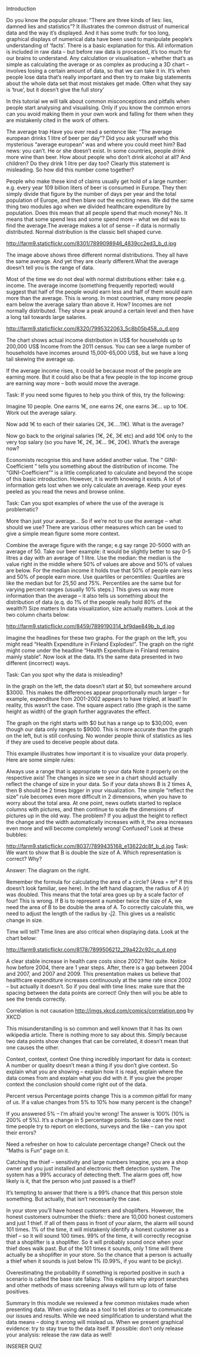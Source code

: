 Introduction

Do you know the popular phrase: “There are three kinds of lies: lies, damned lies and statistics”? It illustrates the common distrust of numerical data and the way it’s displayed. And it has some truth: for too long, graphical displays of numerical data have been used to manipulate people’s understanding of ‘facts’. There is a basic explanation for this. All information is included in raw data – but before raw data is processed, it’s too much for our brains to understand. Any calculation or visualisation – whether that’s as simple as calculating the average or as complex as producing a 3D chart – involves losing a certain amount of data, so that we can take it in. It’s when people lose data that’s really important and then try to make big statements about the whole data set that most mistakes get made. Often what they say is ‘true’, but it doesn’t give the full story’

In this tutorial we will talk about common misconceptions and pitfalls when people start analysing and visualising. Only if you know the common errors can you avoid making them in your own work and falling for them when they are mistakenly cited in the work of others.

The average trap
Have you ever read a sentence like: “The average european drinks 1 litre of beer per day”? Did you ask yourself who this mysterious “average european” was and where you could meet him? Bad news: you can’t. He or she doesn’t exist. In some countries, people drink more wine than beer. How about people who don’t drink alcohol at all? And children? Do they drink 1 litre per day too? Clearly this statement is misleading. So how did this number come together?

People who make these kind of claims usually get hold of a large number: e.g. every year 109 billion liters of beer is consumed in Europe. They then simply divide that figure by the number of days per year and the total population of Europe, and then blare out the exciting news. We did the same thing two modules ago when we divided healthcare expenditure by population. Does this mean that all people spend that much money? No. It means that some spend less and some spend more – what we did was to find the average.The average makes a lot of sense – if data is normally distributed. Normal distribution is the classic bell shaped curve.

http://farm9.staticflickr.com/8301/7899098946_4839cc2ed3_b_d.jpg

The image above shows three different normal distributions. They all have the same average. And yet they are clearly different.What the average doesn’t tell you is the range of data.

Most of the time we do not deal with normal distributions either: take e.g. income. The average income (something frequently reported) would suggest that half of the people would earn less and half of them would earn more than the average. This is wrong. In most countries, many more people earn below the average salary than above it. How? Incomes are not normally distributed. They show a peak around a certain level and then have a long tail towards large salaries.

http://farm9.staticflickr.com/8320/7995322063_5c8b05b458_o_d.png

The chart shows actual income distribution in US$ for households up to 200,000 US$ Income from the 2011 census. You can see a large number of households have incomes around 15,000-65,000 US$, but we have a long tail skewing the average up.

If the average income rises, it could be because most of the people are earning more. But it could also be that a few people in the top income group are earning way more – both would move the average.

Task: If you need some figures to help you think of this, try the following:

Imagine 10 people. One earns 1€, one earns 2€, one earns 3€… up to 10€. Work out the average salary.

Now add 1€ to each of their salaries (2€, 3€….11€). What is the average?

Now go back to the original salaries (1€, 2€, 3€ etc) and add 10€ only to the very top salary (so you have 1€, 2€, 3€… 9€, 20€). What’s the average now?

Economists recognise this and have added another value. The “ GINI-Coefficient ” tells you something about the distribution of income. The “GINI-Coefficient”” is a little complicated to calculate and beyond the scope of this basic introduction. However, it is worth knowing it exists. A lot of information gets lost when we only calculate an average. Keep your eyes peeled as you read the news and browse online.

Task: Can you spot examples of where the use of the average is problematic?

More than just your average…
So if we’re not to use the average – what should we use? There are various other measures which can be used to give a simple mean figure some more context.

Combine the average figure with the range; e.g say range 20-5000 with an average of 50. Take our beer example: it would be slightly better to say 0-5 litres a day with an average of 1 litre.
Use the median: the median is the value right in the middle where 50% of values are above and 50% of values are below. For the median income it holds true that 50% of people earn less and 50% of people earn more.
Use quartiles or percentiles: Quartiles are like the median but for 25,50 and 75%. Percentiles are the same but for varying percent ranges (usually 10% steps.) This gives us way more information than the average – it also tells us something about the distribution of data (e.q. do 1% of the people really hold 80% of the wealth?)
Size matters
In data visualization, size actually matters. Look at the two column charts below:

http://farm9.staticflickr.com/8459/7899190314_bf9dae849b_b_d.jpg

Imagine the headlines for these two graphs. For the graph on the left, you might read “Health Expenditure in Finland Explodes!”. The graph on the right might come under the headline “Health Expenditure in Finland remains mainly stable”. Now look at the data. It’s the same data presented in two different (incorrect) ways.

Task: Can you spot why the data is misleading?

In the graph on the left, the data doesn’t start at $0, but somewhere around $3000. This makes the differences appear proportionally much larger – for example, expenditure from 2001-2002 appears to have tripled, at least! In reality, this wasn’t the case. The square aspect ratio (the graph is the same height as width) of the graph further aggravates the effect.

The graph on the right starts with $0 but has a range up to $30,000, even though our data only ranges to $9000. This is more accurate than the graph on the left, but is still confusing. No wonder people think of statistics as lies if they are used to deceive people about data.

This example illustrates how important it is to visualize your data properly. Here are some simple rules:

Always use a range that is appropriate to your data
Note it properly on the respective axis!
The changes in size we see in a chart should actually reflect the change of size in your data. So if your data shows B is 2 times A, then B should be 2 times bigger in your visualization.
The simple “reflect the size” rule becomes even more difficult in 2 dimensions, when you have to worry about the total area. At one point, news outlets started to replace columns with pictures, and then continue to scale the dimensions of pictures up in the old way. The problem? If you adjust the height to reflect the change and the width automatically increases with it, the area increases even more and will become completely wrong! Confused? Look at these bubbles:

http://farm9.staticflickr.com/8037/7899435168_e13622dc8f_b_d.jpg
Task: We want to show that B is double the size of A. Which representation is correct? Why?

Answer: The diagram on the right.

Remember the formula for calculating the area of a circle? (Area = πr² If this doesn’t look familiar, see here). In the left hand diagram, the radius of A (r) was doubled. This means that the total area goes up by a scale factor of four! This is wrong. If B is to represent a number twice the size of A, we need the area of B to be double the area of A. To correctly calculate this, we need to adjust the length of the radius by ⎷2. This gives us a realistic change in size.

Time will tell?
Time lines are also critical when displaying data. Look at the chart below:

http://farm9.staticflickr.com/8178/7899506212_29a422c92c_o_d.png

A clear stable increase in health care costs since 2002? Not quite. Notice how before 2004, there are 1 year steps. After, there is a gap between 2004 and 2007, and 2007 and 2009. This presentation makes us believe that healthcare expenditure increases continuously at the same rate since 2002 – but actually it doesn’t. So if you deal with time lines: make sure that the spacing between the data points are correct! Only then will you be able to see the trends correctly.

Correlation is not causation
http://imgs.xkcd.com/comics/correlation.png
by XKCD

This misunderstanding is so common and well known that it has its own wikipedia article. There is nothing more to say about this. Simply because two data points show changes that can be correlated, it doesn’t mean that one causes the other.

Context, context, context
One thing incredibly important for data is context: A number or quality doesn’t mean a thing if you don’t give context. So explain what you are showing – explain how it is read, explain where the data comes from and explain what you did with it. If you give the proper context the conclusion should come right out of the data.

Percent versus Percentage points change
This is a common pitfall for many of us. If a value changes from 5% to 10% how many percent is the change?

If you answered 5% – I’m afraid you’re wrong! The answer is 100% (10% is 200% of 5%). It’s a change in 5 percentage points. So take care the next time people try to report on elections, surveys and the like – can you spot their errors?

Need a refresher on how to calculate percentage change? Check out the “Maths is Fun” page on it.

Catching the thief – sensitivity and large numbers
Imagine, you are a shop owner and you just installed and electronic theft detection system. The system has a 99% accuracy of detecting theft. The alarm goes off, how likely is it, that the person who just passed is a thief?

It’s tempting to answer that there is a 99% chance that this person stole something. But actually, that isn’t necessarily the case.

In your store you’ll have honest customers and shoplifters. However, the honest customers outnumber the thiefs:: there are 10,000 honest customers and just 1 thief. If all of them pass in front of your alarm, the alarm will sound 101 times. 1% of the time, it will mistakenly identify a honest customer as a thief – so it will sound 100 times. 99% of the time, it will correctly recognise that a shoplifter is a shoplifter. So it will probably sound once when your thief does walk past. But of the 101 times it sounds, only 1 time will there actually be a shoplifter in your store. So the chance that a person is actually a thief when it sounds is just below 1% (0.99%, if you want to be picky).

Overestimating the probability if something is reported positive in such a scenario is called the base rate fallacy. This explains why airport searches and other methods of mass screening always will turn up lots of false positives.

Summary
In this module we reviewed a few common mistakes made when presenting data. When using data as a tool to tell stories or to communicate our issues and results. While we need simplification to understand what the data means – doing it wrong will mislead us. When we present graphical evidence: try to stay true to the data itself. If possible: don’t only release your analysis: release the raw data as well!

INSERER QUIZ
